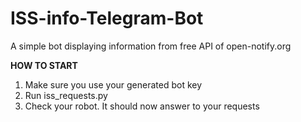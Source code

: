 # ISS-info-Telegram-Bot
A simple bot displaying information from free API of open-notify.org

<b>HOW TO START</b>
1. Make sure you use your generated bot key
2. Run iss_requests.py
3. Check your robot. It should now answer to your requests

